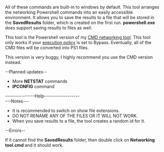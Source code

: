 All of these commands are built-in to windows
by default. This tool arranges the networking
Powershell commands into an easily accessible environment.
It allows you to save the results to a file that will be 
stored in the **SavedResults** folder, which is created on the first run.
**powershell.exe** does support saving results to files as well.         

This tool is the Powershell version of my [CMD networking tool](https://github.com/ExtremePro11299/CMD-networking-tool).
This tool only works if your [execution policy](https://learn.microsoft.com/en-us/powershell/module/microsoft.powershell.core/about/about_execution_policies?view=powershell-7.3) is set to Bypass.
Eventually, all of the CMD files will be converted into PS1 files.

This version is very buggy, I highly recommend you use the CMD version instead.

--Planned updates--
- More **NETSTAT** commands
- **IPCONFIG** command

---------------Help------------------  
---Notes---  
- It is recommended to switch on show file extensions.
- DO NOT RENAME ANY OF THE FILES OR IT WILL NOT WORK.
- When you save results to a file, the tool creates a random id for it.
  
--Errors--  

If it cannot find the **SavedResults** folder,
then double click on **Networking tool.cmd** and it should work.
